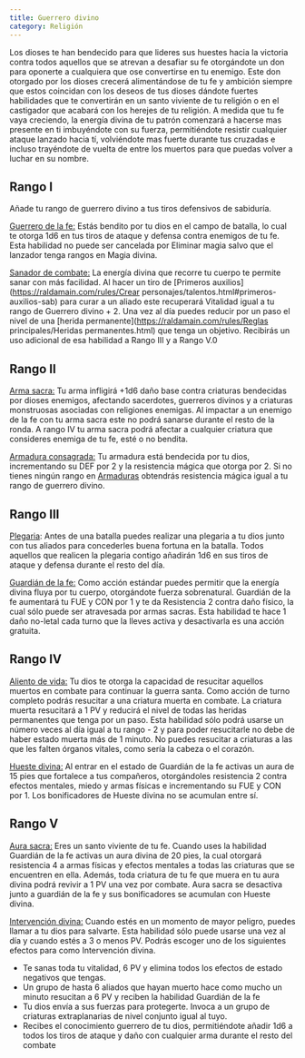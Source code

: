 ```yaml
---
title: Guerrero divino
category: Religión
---
```


Los dioses te han bendecido para que lideres sus huestes hacia la victoria contra todos aquellos que se atrevan a desafiar su fe otorgándote un don para oponerte a cualquiera que ose convertirse en tu enemigo. Este don otorgado por los dioses crecerá alimentándose de tu fe y ambición siempre que estos coincidan con los deseos de tus dioses dándote fuertes habilidades que te convertirán en un santo viviente de tu religión o en el castigador que acabará con los herejes de tu religión. A medida que tu fe vaya creciendo, la energía divina de tu patrón comenzará a hacerse mas presente en ti imbuyéndote con su fuerza, permitiéndote resistir cualquier ataque lanzado hacia tí, volviéndote mas fuerte durante tus cruzadas e incluso trayéndote de vuelta de entre los muertos para que puedas volver a luchar en su nombre.

## Rango I

Añade tu rango de guerrero divino a tus tiros defensivos de sabiduría.

<u>Guerrero de la fe:</u> Estás bendito por tu dios en el campo de batalla, lo cual te otorga 1d6 en tus tiros de ataque y defensa contra enemigos de tu fe. Esta habilidad no puede ser cancelada por Eliminar magia salvo que el lanzador tenga rangos en Magia divina.

<u>Sanador de combate:</u> La energía divina que recorre tu cuerpo te permite sanar con más facilidad. Al hacer un tiro de [Primeros auxilios](https://raldamain.com/rules/Crear personajes/talentos.html#primeros-auxilios-sab) para curar a un aliado este recuperará Vitalidad igual a tu rango de Guerrero divino + 2. Una vez al día puedes reducir por un paso el nivel de una [herida permanente](https://raldamain.com/rules/Reglas principales/Heridas permanentes.html) que tenga un objetivo. Recibirás un uso adicional de esa habilidad a Rango III y a Rango V.0

## Rango II

<u>Arma sacra:</u> Tu arma infligirá +1d6 daño base contra criaturas bendecidas por dioses enemigos, afectando sacerdotes, guerreros divinos y a criaturas monstruosas asociadas con religiones enemigas. Al impactar a un enemigo de la fe con tu arma sacra este no podrá sanarse durante el resto de la ronda. A rango IV tu arma sacra podrá afectar a cualquier criatura que consideres enemiga de tu fe, esté o no bendita. 

<u>Armadura consagrada:</u> Tu armadura está bendecida por tu dios, incrementando su DEF por 2 y la resistencia mágica que otorga por 2. Si no tienes ningún rango en [Armaduras](https://raldamain.com/rules/Rangos/Combate/armaduras.html) obtendrás resistencia mágica igual a tu rango de guerrero divino.

## Rango III

<u>Plegaria</u>: Antes de una batalla puedes realizar una plegaria a tu dios junto con tus aliados para concederles buena fortuna en la batalla. Todos aquellos que realicen la plegaria contigo añadirán 1d6 en sus tiros de ataque y defensa durante el resto del día.

<u>Guardián de la fe:</u> Como acción estándar puedes permitir que la energía divina fluya por tu cuerpo, otorgándote fuerza sobrenatural. Guardián de la fe aumentará tu FUE y CON por 1 y te da Resistencia 2 contra daño físico, la cual sólo puede ser atravesada por armas sacras. Esta habilidad te hace 1 daño no-letal cada turno que la lleves activa y desactivarla es una acción gratuita.

## Rango IV

<u>Aliento de vida:</u> Tu dios te otorga la capacidad de resucitar aquellos muertos en combate para continuar la guerra santa. Como acción de turno completo podrás resucitar a una criatura muerta en combate. La criatura muerta resucitará a 1 PV y reducirá el nivel de todas las heridas permanentes que tenga por un paso. Esta habilidad sólo podrá usarse un número veces al día igual a tu rango - 2 y para poder resucitarle no debe de haber estado muerta más de 1 minuto. No puedes resucitar a criaturas a las que les falten órganos vitales, como sería la cabeza o el corazón.

<u>Hueste divina:</u> Al entrar en el estado de Guardián de la fe activas un aura de 15 pies que fortalece a tus compañeros, otorgándoles resistencia 2 contra efectos mentales, miedo y armas físicas e incrementando su FUE y CON por 1. Los bonificadores de Hueste divina no se acumulan entre sí.

## Rango V

<u>Aura sacra:</u> Eres un santo viviente de tu fe. Cuando uses la habilidad Guardián de la fe activas un aura divina de 20 pies, la cual otorgará resistencia 4 a armas físicas y efectos mentales a todas las criaturas que se encuentren en ella. Además, toda criatura de tu fe que muera en tu aura divina podrá revivir a 1 PV una vez por combate. Aura sacra se desactiva junto a guardián de la fe y sus bonificadores se acumulan con Hueste divina.

<u>Intervención divina:</u> Cuando estés en un momento de mayor peligro, puedes llamar a tu dios para salvarte. Esta habilidad sólo puede usarse una vez al día y cuando estés a 3 o menos PV. Podrás escoger uno de los siguientes efectos para como Intervención divina.

- Te sanas toda tu vitalidad, 6 PV y elimina todos los efectos de estado negativos que tengas.
- Un grupo de hasta 6 aliados que hayan muerto hace como mucho un minuto resucitan a 6 PV y reciben la habilidad Guardián de la fe
- Tu dios envía a sus fuerzas para protegerte. Invoca a un grupo de criaturas extraplanarias de nivel conjunto igual al tuyo.
- Recibes el conocimiento guerrero de tu dios, permitiéndote añadir 1d6 a todos los tiros de ataque y daño con cualquier arma durante el resto del combate